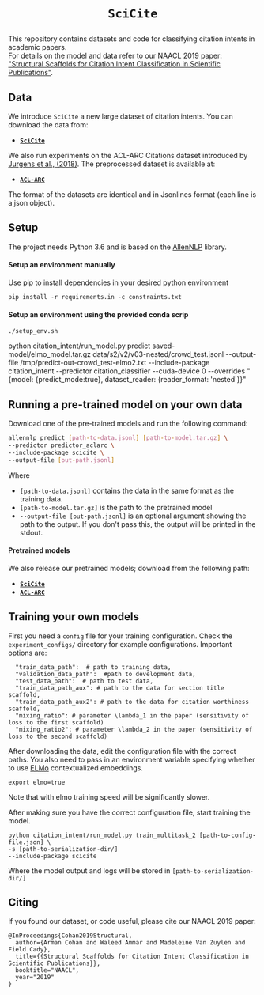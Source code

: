 # <p align=center>`SciCite`</p> 

This repository contains datasets and code for classifying citation intents in academic papers.  
For details on the model and data refer to our NAACL 2019 paper:
["Structural Scaffolds for Citation Intent Classification in Scientific Publications"](https://arxiv.org/).

## Data

We introduce `SciCite` a new large dataset of citation intents.
You can download the data from:  
  
* __[`SciCite`](https://s3-us-west-2.amazonaws.com/ai2-s2-research/scicite/scicite.tar.gz)__

We also run experiments on the ACL-ARC Citations dataset introduced by [Jurgens et al., (2018)](https://transacl.org/ojs/index.php/tacl/article/view/1266).
The preprocessed dataset is available at:

* __[`ACL-ARC`](https://s3-us-west-2.amazonaws.com/ai2-s2-research/acl-arc/acl-arc.tar.gz)__

The format of the datasets are identical and in Jsonlines format (each line is a json object).

## Setup

The project needs Python 3.6 and is based on the [AllenNLP](https://github.com/allenai/allennlp) library.

#### Setup an environment manually

Use pip to install dependencies in your desired python environment

`pip install -r requirements.in -c constraints.txt`

#### Setup an environment using the provided conda scrip

`./setup_env.sh`

python citation_intent/run_model.py predict saved-model/elmo_model.tar.gz data/s2/v2/v03-nested/crowd_test.jsonl --output-file /tmp/predict-out-crowd_test-elmo2.txt --include-package citation_intent --predictor citation_classifier --cuda-device 0 --overrides "{model: {predict_mode:true}, dataset_reader: {reader_format: 'nested'}}"



## Running a pre-trained model on your own data

Download one of the pre-trained models and run the following command:

```bash
allennlp predict [path-to-data.jsonl] [path-to-model.tar.gz] \
--predictor predictor_aclarc \
--include-package scicite \
--output-file [out-path.jsonl]
```

Where 
* `[path-to-data.jsonl]` contains the data in the same format as the training data.
* `[path-to-model.tar.gz]` is the path to the pretrained model
* `--output-file [out-path.jsonl]` is an optional argument showing the path to the output. If you don't pass this, the output will be printed in the stdout.

#### Pretrained models

We also release our pretrained models; download from the following path:

* __[`SciCite`](https://s3-us-west-2.amazonaws.com/ai2-s2-research/scicite/models/scicite.tar.gz)__
* __[`ACL-ARC`](https://s3-us-west-2.amazonaws.com/ai2-s2-research/scicite/models/aclarc.tar.gz)__

## Training your own models

First you need a `config` file for your training configuration.
Check the `experiment_configs/` directory for example configurations.
Important options are:

```
  "train_data_path":  # path to training data,
  "validation_data_path":  #path to development data,
  "test_data_path":  # path to test data,
  "train_data_path_aux": # path to the data for section title scaffold,
  "train_data_path_aux2": # path to the data for citation worthiness scaffold,
  "mixing_ratio": # parameter \lambda_1 in the paper (sensitivity of loss to the first scaffold)
  "mixing_ratio2": # parameter \lambda_2 in the paper (sensitivity of loss to the second scaffold)
``` 

After downloading the data, edit the configuration file with the correct paths.
You also need to pass in an environment variable specifying whether to use [ELMo](https://allennlp.org/elmo) contextualized embeddings.

`export elmo=true`

Note that with elmo training speed will be significantly slower.

After making sure you have the correct configuration file, start training the model.

```
python citation_intent/run_model.py train_multitask_2 [path-to-config-file.json] \
-s [path-to-serialization-dir/] 
--include-package scicite
```

Where the model output and logs will be stored in `[path-to-serialization-dir/]`

## Citing

If you found our dataset, or code useful, please cite our NAACL 2019 paper:

```
@InProceedings{Cohan2019Structural,
  author={Arman Cohan and Waleed Ammar and Madeleine Van Zuylen and Field Cady},
  title={{Structural Scaffolds for Citation Intent Classification in Scientific Publications}},
  booktitle="NAACL",
  year="2019"
}
```

